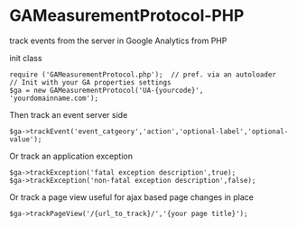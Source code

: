 GAMeasurementProtocol-PHP
=========================

track events from the server in Google Analytics from PHP

  init class

    require ('GAMeasurementProtocol.php');  // pref. via an autoloader
    // Init with your GA properties settings
    $ga = new GAMeasurementProtocol('UA-{yourcode}', 'yourdomainname.com');

  Then track an event server side
  
    $ga->trackEvent('event_catgeory','action','optional-label','optional-value');

  Or track an application exception

    $ga->trackException('fatal exception description',true); 
    $ga->trackException('non-fatal exception description',false);

  Or track a page view useful for ajax based page changes in place

    $ga->trackPageView('/{url_to_track}/','{your page title}');
  
